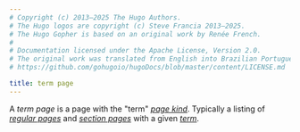 ```yaml
---
# Copyright (c) 2013–2025 The Hugo Authors.
# The Hugo logos are copyright (c) Steve Francia 2013–2025.
# The Hugo Gopher is based on an original work by Renée French.
#
# Documentation licensed under the Apache License, Version 2.0.
# The original work was translated from English into Brazilian Portuguese.
# https://github.com/gohugoio/hugoDocs/blob/master/content/LICENSE.md

title: term page
---
```


A _term page_ is a page with the "term" [_page kind_](g). Typically a listing of [_regular pages_](g) and [_section pages_](g) with a given [_term_](g).
